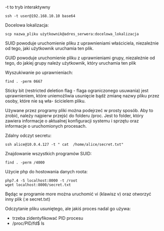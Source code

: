 -t to tryb interaktywny

```agsl
ssh -t user@192.168.10.10 base64
```


Docelowa lokalizacja:
```agsl
scp nazwa_pliku użytkownik@adres_serwera:docelowa_lokalizacja
```

SUID powoduje uruchomienie pliku z uprawnieniami właściciela, niezależnie od tego,
jaki użytkownik uruchamia ten plik.

GUID powoduje uruchomienie pliku z uprawnieniami grupy, niezależnie od tego, do jakiej
grupy należy użytkownik, który uruchamia ten plik

Wyszukiwanie po uprawnieniach:
```agsl
find . -perm 0667
```

Sticky bit (restricted deletion flag - flaga ograniczonego usuwania) jest uprawnieniem,
które uniemożliwia usunięcie bądź zmianę nazwy pliku przez osoby, które nie są wła-
ścicielem pliku. 

Używane przez programy pliki można podejrzeć w prosty sposób. Aby to zrobić, należy
najpierw przejść do folderu /proc. Jest to folder, który zawiera informacje o aktualnej
konfiguracji systemu i sprzętu oraz informacje o uruchomionych procesach.


Zdalny odczyt secretu:
```agsl
ssh alice@10.0.4.127 -t " cat  /home/alice/secret.txt"
```

Znajdowanie wszystkich programów SUID:
```agsl
find . -perm /4000 
```

Użycie php do hostowania danych roota:
```agsl
php7.4 -S localhost:8000 -t /root
wget localhost:8000/secret.txt
```

Będąc w programie more można uruchomić vi (klawisz v) oraz otworzyć inny plik (:e secret.txt)

Odczytanie pliku usuniętego, ale jakiś proces nadal go używa:
- trzeba zidentyfikować PID procesu
- /proc/PID/fd$ ls